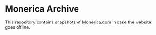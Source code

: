 # Monerica Archive

This repository contains snapshots of [Monerica.com](https://monerica.com/) in case the website goes offline. 
